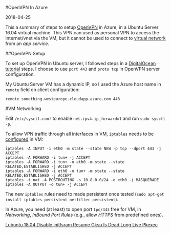 #OpenVPN In Azure

2018-04-25

<!--- tags: linux devops -->

This a summary of steps to setup [OpenVPN](https://openvpn.net/index.php/open-source/downloads.html) in Azure, in a Ubuntu Server 16.04 virtual machine. This VPN can used as personal VPN to access the Internet/vnet via the VM, but it cannot be used to connect to [virtual network](https://docs.microsoft.com/en-us/azure/app-service/web-sites-integrate-with-vnet) from an *app service*.

##OpenVPN Setup

To set up OpenVPN in Ubuntu server, I followed steps in a [DigitalOcean tutorial](https://www.digitalocean.com/community/tutorials/how-to-set-up-an-openvpn-server-on-ubuntu-16-04) steps. I choose to use `port 443` and `proto tcp` in OpenVPN server configuration.

My Ubuntu Server VM has a dynamic IP, so I used the Azure host name in `remote` field on client configuration:

```
remote something.westeurope.cloudapp.azure.com 443
```

#VM Networking

Edit `/etc/sysctl.conf` to enable `net.ipv4.ip_forward=1` and run `sudo sysctl -p`.

To allow VPN traffic through all interfaces in VM, `iptables` needs to be [configured](https://arashmilani.com/post?id=53) in VM:

```
iptables -A INPUT -i eth0 -m state --state NEW -p tcp --dport 443 -j ACCEPT
iptables -A FORWARD -i tun+ -j ACCEPT
iptables -A FORWARD -i tun+ -o eth0 -m state --state RELATED,ESTABLISHED -j ACCEPT
iptables -A FORWARD -i eth0 -o tun+ -m state --state RELATED,ESTABLISHED -j ACCEPT
iptables -t nat -A POSTROUTING -s 10.8.0.0/24 -o eth0 -j MASQUERADE
iptables -A OUTPUT -o tun+ -j ACCEPT
```

The new `iptables` rules need to made persistent once tested (`sudo apt-get install iptables-persistent netfilter-persistent`).

In Azure, you need (at least) to open port `tpc/443` free for VM, in *Networking*, *InBound Port Rules* (e.g., allow *HTTPS* from predefined ones).

<ins class='nfooter'><a rel='prev' id='fprev' href='#blog/2018/2018-04-26-Lubuntu-18.04-Disable-initfsram-Resume.md'>Lubuntu 18.04 Disable initfsram Resume</a> <a rel='next' id='fnext' href='#blog/2018/2018-04-24-Gksu-Is-Dead-Long-Live-Pkexec.md'>Gksu Is Dead Long Live Pkexec</a></ins>

